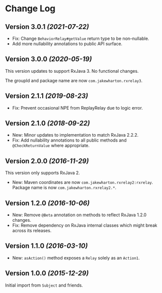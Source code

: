 Change Log
==========

Version 3.0.1 *(2021-07-22)*
----------------------------

 * Fix: Change `BehaviorRelay#getValue` return type to be non-nullable.
 * Add more nullability annotations to public API surface.


Version 3.0.0 *(2020-05-19)*
----------------------------

This version updates to support RxJava 3. No functional changes.

The groupId and package name are now `com.jakewharton.rxrelay3`.


Version 2.1.1 *(2019-08-23)*
----------------------------

 * Fix: Prevent occasional NPE from ReplayRelay due to logic error.


Version 2.1.0 *(2018-09-22)*
----------------------------

 * New: Minor updates to implementation to match RxJava 2.2.2.
 * Fix: Add nullability annotations to all public methods and `@CheckReturnValue` where appropriate.


Version 2.0.0 *(2016-11-29)*
----------------------------

This version only supports RxJava 2.

 * New: Maven coordinates are now `com.jakewharton.rxrelay2:rxrelay`. Package name is now
   `com.jakewharton.rxrelay2.*`.


Version 1.2.0 *(2016-10-06)*
----------------------------

 * New: Remove `@Beta` annotation on methods to reflect RxJava 1.2.0 changes.
 * Fix: Remove dependency on RxJava internal classes which might break across its releases.


Version 1.1.0 *(2016-03-10)*
----------------------------

 * New: `asAction()` method exposes a `Relay` solely as an `Action1`.


Version 1.0.0 *(2015-12-29)*
----------------------------

Initial import from `Subject` and friends.
